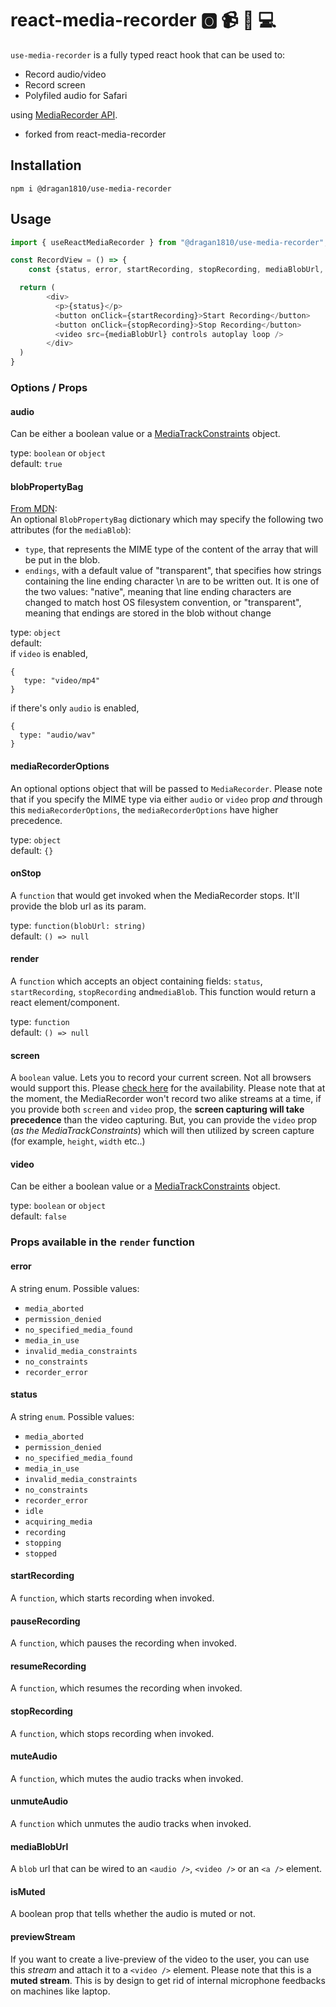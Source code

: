 # react-media-recorder :o2: :video_camera: :microphone: :computer:

`use-media-recorder` is a fully typed react hook that can be used to:

- Record audio/video
- Record screen
- Polyfiled audio for Safari

using [MediaRecorder API](https://developer.mozilla.org/en-US/docs/Web/API/MediaRecorder).
* forked from react-media-recorder

## Installation

```
npm i @dragan1810/use-media-recorder
```


## Usage

```javascript
import { useReactMediaRecorder } from "@dragan1810/use-media-recorder";

const RecordView = () => {
    const {status, error, startRecording, stopRecording, mediaBlobUrl, mediaBlob} = useReactMediaRecorder({audio:true})

  return (
        <div>
          <p>{status}</p>
          <button onClick={startRecording}>Start Recording</button>
          <button onClick={stopRecording}>Stop Recording</button>
          <video src={mediaBlobUrl} controls autoplay loop />
        </div>
  )
}
```

### Options / Props

#### audio

Can be either a boolean value or a [MediaTrackConstraints](https://developer.mozilla.org/en-US/docs/Web/API/MediaTrackConstraints) object.

type: `boolean` or `object`  
default: `true`

#### blobPropertyBag

[From MDN](https://developer.mozilla.org/en-US/docs/Web/API/Blob/Blob):  
An optional `BlobPropertyBag` dictionary which may specify the following two attributes (for the `mediaBlob`):

- `type`, that represents the MIME type of the content of the array that will be put in the blob.
- `endings`, with a default value of "transparent", that specifies how strings containing the line ending character \n are to be written out. It is one of the two values: "native", meaning that line ending characters are changed to match host OS filesystem convention, or "transparent", meaning that endings are stored in the blob without change

type: `object`  
default:  
if `video` is enabled,

```
{
   type: "video/mp4"
}
```

if there's only `audio` is enabled,

```
{
  type: "audio/wav"
}
```

#### mediaRecorderOptions

An optional options object that will be passed to `MediaRecorder`. Please note that if you specify the MIME type via either `audio` or `video` prop _and_ through this `mediaRecorderOptions`, the `mediaRecorderOptions` have higher precedence.

type: `object`  
default: `{}`

#### onStop

A `function` that would get invoked when the MediaRecorder stops. It'll provide the blob url as its param.

type: `function(blobUrl: string)`  
default: `() => null`

#### render

A `function` which accepts an object containing fields: `status`, `startRecording`, `stopRecording` and`mediaBlob`. This function would return a react element/component.

type: `function`  
default: `() => null`

#### screen

A `boolean` value. Lets you to record your current screen. Not all browsers would support this. Please [check here](https://caniuse.com/#search=getDisplayMedia) for the availability. Please note that at the moment, the MediaRecorder won't record two alike streams at a time, if you provide both `screen` and `video` prop, the **screen capturing will take precedence** than the video capturing. But, you can provide the `video` prop (_as the MediaTrackConstraints_) which will then utilized by screen capture (for example, `height`, `width` etc..)

#### video

Can be either a boolean value or a [MediaTrackConstraints](https://developer.mozilla.org/en-US/docs/Web/API/MediaTrackConstraints) object.

type: `boolean` or `object`  
default: `false`

### Props available in the `render` function

#### error

A string enum. Possible values:

- `media_aborted`
- `permission_denied`
- `no_specified_media_found`
- `media_in_use`
- `invalid_media_constraints`
- `no_constraints`
- `recorder_error`

#### status

A string `enum`. Possible values:

- `media_aborted`
- `permission_denied`
- `no_specified_media_found`
- `media_in_use`
- `invalid_media_constraints`
- `no_constraints`
- `recorder_error`
- `idle`
- `acquiring_media`
- `recording`
- `stopping`
- `stopped`

#### startRecording

A `function`, which starts recording when invoked.

#### pauseRecording

A `function`, which pauses the recording when invoked.

#### resumeRecording

A `function`, which resumes the recording when invoked.

#### stopRecording

A `function`, which stops recording when invoked.

#### muteAudio

A `function`, which mutes the audio tracks when invoked.

#### unmuteAudio

A `function` which unmutes the audio tracks when invoked.

#### mediaBlobUrl

A `blob` url that can be wired to an `<audio />`, `<video />` or an `<a />` element.

#### isMuted

A boolean prop that tells whether the audio is muted or not.

#### previewStream

If you want to create a live-preview of the video to the user, you can use this _stream_ and attach it to a `<video />` element. Please note that this is a **muted stream**. This is by design to get rid of internal microphone feedbacks on machines like laptop.
